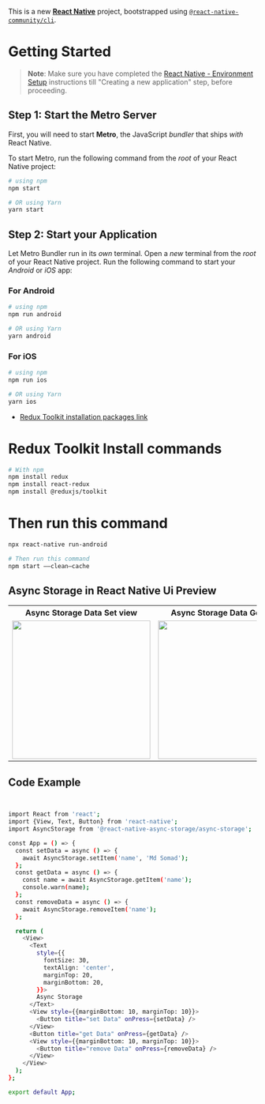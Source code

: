 This is a new [**React Native**](https://reactnative.dev) project, bootstrapped using [`@react-native-community/cli`](https://github.com/react-native-community/cli).

# Getting Started

> **Note**: Make sure you have completed the [React Native - Environment Setup](https://reactnative.dev/docs/environment-setup) instructions till "Creating a new application" step, before proceeding.

## Step 1: Start the Metro Server

First, you will need to start **Metro**, the JavaScript _bundler_ that ships _with_ React Native.

To start Metro, run the following command from the _root_ of your React Native project:

```bash
# using npm
npm start

# OR using Yarn
yarn start
```

## Step 2: Start your Application

Let Metro Bundler run in its _own_ terminal. Open a _new_ terminal from the _root_ of your React Native project. Run the following command to start your _Android_ or _iOS_ app:

### For Android

```bash
# using npm
npm run android

# OR using Yarn
yarn android
```

### For iOS

```bash
# using npm
npm run ios

# OR using Yarn
yarn ios
```


- [Redux Toolkit installation packages link](https://redux.js.org/introduction/installation)
# Redux Toolkit Install commands
```bash
# With npm
npm install redux
npm install react-redux
npm install @reduxjs/toolkit
```
# Then run this command
```bash
npx react-native run-android
```



```bash
# Then run this command
npm start ——clean—cache
```



## Async Storage in React Native Ui Preview

<table>
  
  
<tr>                    
   
   <th>Async Storage Data Set view</th>
   <th>Async Storage Data Get view</th>


</tr>
  
  
  
  
<tr>

<td>

<img src="https://github.com/mdsomad/React_Native_Components/assets/103892160/3d8d5c6b-8f62-434d-b9ac-0deac314554a" width="280"/>

</td>
  
<td>

<img src="https://github.com/mdsomad/React_Native_Components/assets/103892160/4b239378-7a42-434f-a4d4-d717f7b81c4a" width="280"/>

</td>





</table>


## Code Example


```bash


import React from 'react';
import {View, Text, Button} from 'react-native';
import AsyncStorage from '@react-native-async-storage/async-storage';

const App = () => {
  const setData = async () => {
    await AsyncStorage.setItem('name', 'Md Somad');
  };
  const getData = async () => {
    const name = await AsyncStorage.getItem('name');
    console.warn(name);
  };
  const removeData = async () => {
    await AsyncStorage.removeItem('name');
  };

  return (
    <View>
      <Text
        style={{
          fontSize: 30,
          textAlign: 'center',
          marginTop: 20,
          marginBottom: 20,
        }}>
        Async Storage
      </Text>
      <View style={{marginBottom: 10, marginTop: 10}}>
        <Button title="set Data" onPress={setData} />
      </View>
      <Button title="get Data" onPress={getData} />
      <View style={{marginBottom: 10, marginTop: 10}}>
        <Button title="remove Data" onPress={removeData} />
      </View>
    </View>
  );
};

export default App;





```

